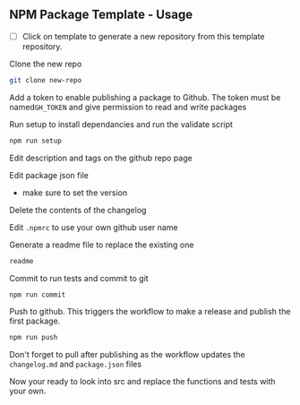 ## NPM Package Template - Usage

- [ ] Click on template to generate a new repository from this template repository.


Clone the new repo

```bash
git clone new-repo
```

Add a token to enable publishing a package to Github.  The token must be named`GH_TOKEN` and give permission to read and write packages

Run setup to install dependancies and run the validate script

```bash
npm run setup
```

Edit description and tags on the github repo page

Edit package json file

- make sure to set the version

Delete the contents of the changelog

Edit `.npmrc` to use your own github user name

Generate a readme file to replace the existing one

```bash
readme
```

Commit to run tests and commit to git

```bash
npm run commit
```

Push to github. This triggers the workflow to make a release and publish the first package.

```bash
npm run push
```

Don't forget to pull after publishing as the workflow updates the `changelog.md` and `package.json` files

Now your ready to look into src and replace the functions and tests with your own.

